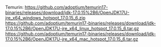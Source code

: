 Temurin:
https://github.com/adoptium/temurin17-binaries/releases/download/jdk-17.0.15%2B6/OpenJDK17U-jre_x64_windows_hotspot_17.0.15_6.zip
https://github.com/adoptium/temurin17-binaries/releases/download/jdk-17.0.15%2B6/OpenJDK17U-jre_x64_linux_hotspot_17.0.15_6.tar.gz
https://github.com/adoptium/temurin17-binaries/releases/download/jdk-17.0.15%2B6/OpenJDK17U-jre_x64_mac_hotspot_17.0.15_6.tar.gz
